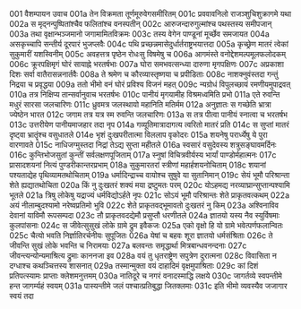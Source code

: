 001	वैशम्पायन उवाच
001a	तेन विक्रमता तूर्णमूरुवेगसमीरितम्
001c	प्रववावनिलो राजञ्शुचिशुक्रागमे यथा
002a	स मृद्नन्पुष्पितांश्चैव फलितांश्च वनस्पतीन्
002c	आरुजन्दारुगुल्मांश्च पथस्तस्य समीपजान्
003a	तथा वृक्षान्भञ्जमानो जगामामितविक्रमः
003c	तस्य वेगेन पाण्डूनां मूर्च्छेव समजायत
004a	असकृच्चापि सन्तीर्य दूरपारं भुजप्लवैः
004c	पथि प्रच्छन्नमासेदुर्धार्तराष्ट्रभयात्तदा
005a	कृच्छ्रेण मातरं त्वेकां सुकुमारीं यशस्विनीम्
005c	अवहत्तत्र पृष्ठेन रोधःसु विषमेषु च
006a	आगमंस्ते वनोद्देशमल्पमूलफलोदकम्
006c	क्रूरपक्षिमृगं घोरं सायाह्ने भरतर्षभाः
007a	घोरा समभवत्सन्ध्या दारुणा मृगपक्षिणः
007c	अप्रकाशा दिशः सर्वा वातैरासन्ननार्तवैः
008a	ते श्रमेण च कौरव्यास्तृष्णया च प्रपीडिताः
008c	नाशक्नुवंस्तदा गन्तुं निद्रया च प्रवृद्धया
009a	ततो भीमो वनं घोरं प्रविश्य विजनं महत्
009c	न्यग्रोधं विपुलच्छायं रमणीयमुपाद्रवत्
010a	तत्र निक्षिप्य तान्सर्वानुवाच भरतर्षभः
010c	पानीयं मृगयामीह विश्रमध्वमिति प्रभो
011a	एते रुवन्ति मधुरं सारसा जलचारिणः
011c	ध्रुवमत्र जलस्थायो महानिति मतिर्मम
012a	अनुज्ञातः स गच्छेति भ्रात्रा ज्येष्ठेन भारत
012c	जगाम तत्र यत्र स्म रुवन्ति जलचारिणः
013a	स तत्र पीत्वा पानीयं स्नात्वा च भरतर्षभ
013c	उत्तरीयेण पानीयमाजहार तदा नृप
014a	गव्यूतिमात्रादागत्य त्वरितो मातरं प्रति
014c	स सुप्तां मातरं दृष्ट्वा भ्रातॄंश्च वसुधातले
014e	भृशं दुःखपरीतात्मा विललाप वृकोदरः
015a	शयनेषु परार्ध्येषु ये पुरा वारणावते
015c	नाधिजग्मुस्तदा निद्रां तेऽद्य सुप्ता महीतले
016a	स्वसारं वसुदेवस्य शत्रुसङ्घावमर्दिनः
016c	कुन्तिभोजसुतां कुन्तीं सर्वलक्षणपूजिताम्
017a	स्नुषां विचित्रवीर्यस्य भार्यां पाण्डोर्महात्मनः
017c	प्रासादशयनां नित्यं पुण्डरीकान्तरप्रभाम्
018a	सुकुमारतरां स्त्रीणां महार्हशयनोचिताम्
018c	शयानां पश्यताद्येह पृथिव्यामतथोचिताम्
019a	धर्मादिन्द्राच्च वायोश्च सुषुवे या सुतानिमान्
019c	सेयं भूमौ परिश्रान्ता शेते ह्यद्यातथोचिता
020a	किं नु दुःखतरं शक्यं मया द्रष्टुमतः परम्
020c	योऽहमद्य नरव्याघ्रान्सुप्तान्पश्यामि भूतले
021a	त्रिषु लोकेषु यद्राज्यं धर्मविद्योऽर्हते नृपः
021c	सोऽयं भूमौ परिश्रान्तः शेते प्राकृतवत्कथम्
022a	अयं नीलाम्बुदश्यामो नरेष्वप्रतिमो भुवि
022c	शेते प्राकृतवद्भूमावतो दुःखतरं नु किम्
023a	अश्विनाविव देवानां याविमौ रूपसम्पदा
023c	तौ प्राकृतवदद्येमौ प्रसुप्तौ धरणीतले
024a	ज्ञातयो यस्य नैव स्युर्विषमाः कुलपांसनाः
024c	स जीवेत्सुसुखं लोके ग्रामे द्रुम इवैकजः
025a	एको वृक्षो हि यो ग्रामे भवेत्पर्णफलान्वितः
025c	चैत्यो भवति निर्ज्ञातिरर्चनीयः सुपूजितः
026a	येषां च बहवः शूरा ज्ञातयो धर्मसंश्रिताः
026c	ते जीवन्ति सुखं लोके भवन्ति च निरामयाः
027a	बलवन्तः समृद्धार्था मित्रबान्धवनन्दनाः
027c	जीवन्त्यन्योन्यमाश्रित्य द्रुमाः काननजा इव
028a	वयं तु धृतराष्ट्रेण सपुत्रेण दुरात्मना
028c	विवासिता न दग्धाश्च कथञ्चित्तस्य शासनात्
029a	तस्मान्मुक्ता वयं दाहादिमं वृक्षमुपाश्रिताः
029c	कां दिशं प्रतिपत्स्यामः प्राप्ताः क्लेशमनुत्तमम्
030a	नातिदूरे च नगरं वनादस्माद्धि लक्षये
030c	जागर्तव्ये स्वपन्तीमे हन्त जागर्म्यहं स्वयम्
031a	पास्यन्तीमे जलं पश्चात्प्रतिबुद्धा जितक्लमाः
031c	इति भीमो व्यवस्यैव जजागार स्वयं तदा
